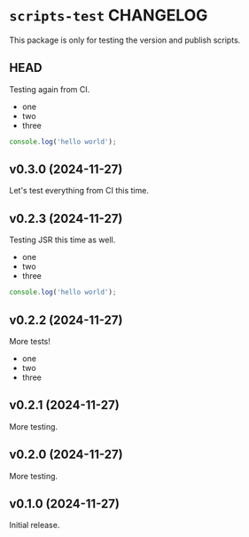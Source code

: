 # `scripts-test` CHANGELOG

This package is only for testing the version and publish scripts.

## HEAD

Testing again from CI.

- one
- two
- three

```ts
console.log('hello world');
```

## v0.3.0 (2024-11-27)

Let's test everything from CI this time.

## v0.2.3 (2024-11-27)

Testing JSR this time as well.

- one
- two
- three

```ts
console.log('hello world');
```

## v0.2.2 (2024-11-27)

More tests!

- one
- two
- three

## v0.2.1 (2024-11-27)

More testing.

## v0.2.0 (2024-11-27)

More testing.

## v0.1.0 (2024-11-27)

Initial release.
